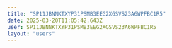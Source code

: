 ```yaml
---
title: "SP11JBNNKTXYP31PSMB3EEG2XGSVS23A6WPFBC1R5"
date: 2025-03-20T11:05:42.643Z
user: SP11JBNNKTXYP31PSMB3EEG2XGSVS23A6WPFBC1R5
layout: "users"
---
```

    